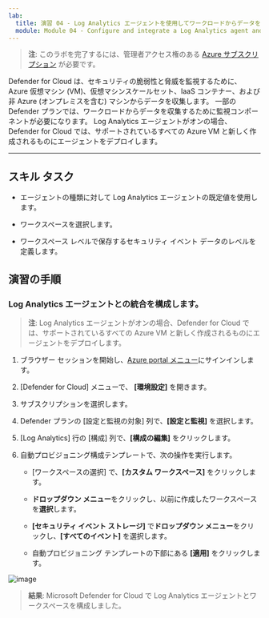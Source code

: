 ```yaml
---
lab:
  title: 演習 04 - Log Analytics エージェントを使用してワークロードからデータを収集する
  module: Module 04 - Configure and integrate a Log Analytics agent and workspace in Defender for Cloud
---
```



>**注**: このラボを完了するには、管理者アクセス権のある [Azure サブスクリプション](https://azure.microsoft.com/en-us/free/?azure-portal=true) が必要です。 


Defender for Cloud は、セキュリティの脆弱性と脅威を監視するために、Azure 仮想マシン (VM)、仮想マシンスケールセット、IaaS コンテナー、および非 Azure (オンプレミスを含む) マシンからデータを収集します。 一部の Defender プランでは、ワークロードからデータを収集するために監視コンポーネントが必要になります。 Log Analytics エージェントがオンの場合、Defender for Cloud では、サポートされているすべての Azure VM と新しく作成されるものにエージェントをデプロイします。 

---

## スキル タスク

- エージェントの種類に対して Log Analytics エージェントの既定値を使用します。

- ワークスペースを選択します。
  
- ワークスペース レベルで保存するセキュリティ イベント データのレベルを定義します。

## 演習の手順 

### Log Analytics エージェントとの統合を構成します。

>**注**: Log Analytics エージェントがオンの場合、Defender for Cloud では、サポートされているすべての Azure VM と新しく作成されるものにエージェントをデプロイします。 

1. ブラウザー セッションを開始し、[Azure portal メニュー](https://portal.azure.com/)にサインインします。
   
2. [Defender for Cloud] メニューで、 **[環境設定]** を開きます。

4. サブスクリプションを選択します。

5. Defender プランの [設定と監視の対象] 列で、**[設定と監視]** を選択します。

7. [Log Analytics] 行の [構成] 列で、**[構成の編集]** をクリックします。

8. 自動プロビジョニング構成テンプレートで、次の操作を実行します。

   - [ワークスペースの選択] で、**[カスタム ワークスペース]** をクリックします。

   - **ドロップダウン メニュー**をクリックし、以前に作成したワークスペースを**選択**します。

   - **[セキュリティ イベント ストレージ]** で**ドロップダウン メニュー**をクリックし、**[すべてのイベント]** を選択します。

   - 自動プロビジョニング テンプレートの下部にある **[適用]** をクリックします。
   
![image](https://github.com/MicrosoftLearning/Secure-Azure-services-and-workloads-with-Microsoft-Cloud-Security-Benchmark/assets/91347931/c1c812e7-b5ca-4caa-b8e6-34a6e4b325fd)




> **結果**: Microsoft Defender for Cloud で Log Analytics エージェントとワークスペースを構成しました。
